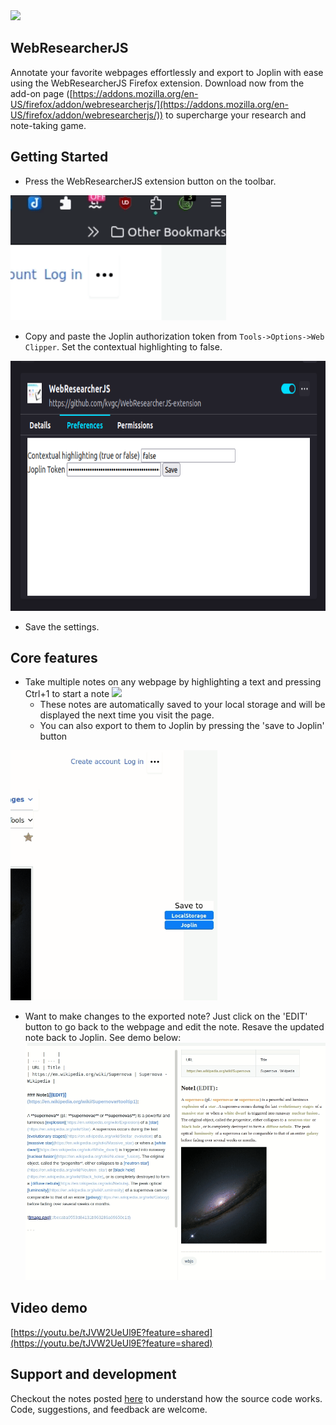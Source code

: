 <img width="50%" src="logo.png">

## WebResearcherJS

Annotate your favorite webpages effortlessly and export to Joplin with ease using the WebResearcherJS Firefox extension. Download now from the add-on page ([https://addons.mozilla.org/en-US/firefox/addon/webresearcherjs/](https://addons.mozilla.org/en-US/firefox/addon/webresearcherjs/)) to supercharge your research and note-taking game.


## Getting Started
- Press the WebResearcherJS extension button on the toolbar.
<img height="200px" src="demo00.gif">

- Copy and paste the Joplin authorization token from `Tools->Options->Web Clipper`. Set the contextual highlighting to false.
<img height="400px" src="demo00.png">

- Save the settings. 



## Core features
- Take multiple notes on any webpage by highlighting a text and pressing Ctrl+1 to start a note
![](demo1.gif)
  - These notes are automatically saved to your local storage and will be displayed the next time you visit the page. 
  - You can also export to them to Joplin by pressing the 'save to Joplin' button

<img height="400px" src="demo2.gif">

- Want to make changes to the exported note? Just click on the 'EDIT' button to go back to the webpage and edit the note. Resave the updated note back to Joplin. See demo below:
![](demo3.gif)


## Video demo
[https://youtu.be/tJVW2UeUl9E?feature=shared](https://youtu.be/tJVW2UeUl9E?feature=shared)

## Support and development
Checkout the notes posted [here](docs/docs.md) to understand how the source code works. Code, suggestions, and feedback are welcome.

